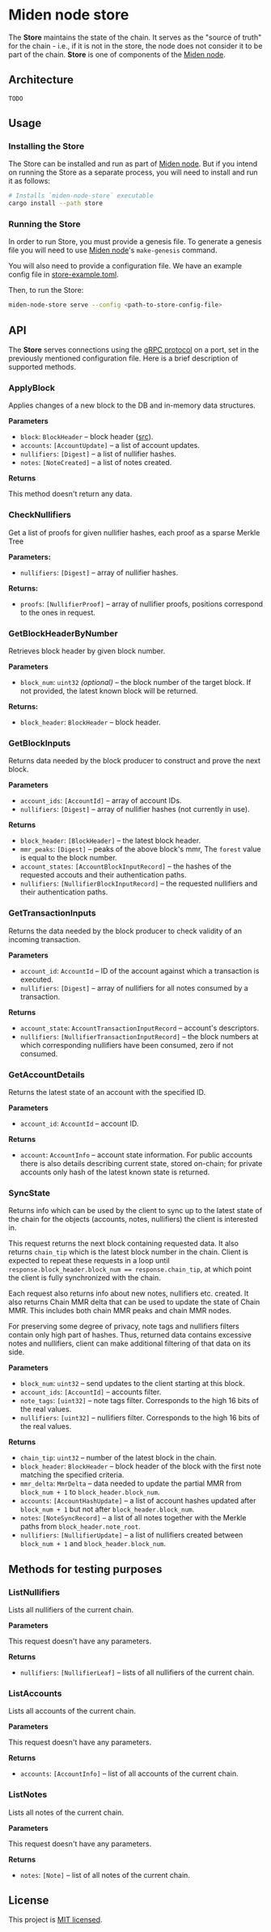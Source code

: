 # Miden node store

The **Store** maintains the state of the chain. It serves as the "source of truth" for the chain - i.e., if it is not in 
the store, the node does not consider it to be part of the chain. 
**Store** is one of components of the [Miden node](..).

## Architecture

`TODO`

## Usage

### Installing the Store

The Store can be installed and run as part of [Miden node](../README.md#installing-the-node).
But if you intend on running the Store as a separate process, you will need to install and run it as follows:

```sh
# Installs `miden-node-store` executable
cargo install --path store
```

### Running the Store

In order to run Store, you must provide a genesis file. To generate a genesis file you will need to use [Miden node](../README.md#generating-the-genesis-file)'s `make-genesis` command. 

You will also need to provide a configuration file. We have an example config file in [store-example.toml](store-example.toml).

Then, to run the Store:

```sh
miden-node-store serve --config <path-to-store-config-file>
```

## API

The **Store** serves connections using the [gRPC protocol](https://grpc.io) on a port, set in the previously mentioned configuration file. 
Here is a brief description of supported methods.

### ApplyBlock

Applies changes of a new block to the DB and in-memory data structures.

**Parameters**

* `block`: `BlockHeader` – block header ([src](../proto/proto/block_header.proto)).
* `accounts`: `[AccountUpdate]` – a list of account updates.
* `nullifiers`: `[Digest]` – a list of nullifier hashes.
* `notes`: `[NoteCreated]` – a list of notes created.

**Returns**

This method doesn't return any data.

### CheckNullifiers

Get a list of proofs for given nullifier hashes, each proof as a sparse Merkle Tree

**Parameters:**

* `nullifiers`: `[Digest]` – array of nullifier hashes.

**Returns:**

* `proofs`: `[NullifierProof]` – array of nullifier proofs, positions correspond to the ones in request.

### GetBlockHeaderByNumber

Retrieves block header by given block number.

**Parameters**

* `block_num`: `uint32` *(optional)* – the block number of the target block. If not provided, the latest known block will be returned.

**Returns:**

* `block_header`: `BlockHeader` – block header.

### GetBlockInputs

Returns data needed by the block producer to construct and prove the next block.

**Parameters**

* `account_ids`: `[AccountId]` – array of account IDs. 
* `nullifiers`: `[Digest]` – array of nullifier hashes (not currently in use).

**Returns**

* `block_header`: `[BlockHeader]` – the latest block header.
* `mmr_peaks`: `[Digest]` – peaks of the above block's mmr, The `forest` value is equal to the block number.
* `account_states`: `[AccountBlockInputRecord]` – the hashes of the requested accouts and their authentication paths.
* `nullifiers`: `[NullifierBlockInputRecord]` – the requested nullifiers and their authentication paths.

### GetTransactionInputs

Returns the data needed by the block producer to check validity of an incoming transaction. 

**Parameters**

* `account_id`: `AccountId` – ID of the account against which a transaction is executed.
* `nullifiers`: `[Digest]` – array of nullifiers for all notes consumed by a transaction.

**Returns**

* `account_state`: `AccountTransactionInputRecord` – account's descriptors. 
* `nullifiers`: `[NullifierTransactionInputRecord]` – the block numbers at which corresponding nullifiers have been consumed, zero if not consumed.

### GetAccountDetails

Returns the latest state of an account with the specified ID.

**Parameters**

* `account_id`: `AccountId` – account ID.

**Returns**

* `account`: `AccountInfo` – account state information. For public accounts there is also details describing current state, stored on-chain; 
for private accounts only hash of the latest known state is returned.

### SyncState

Returns info which can be used by the client to sync up to the latest state of the chain
for the objects (accounts, notes, nullifiers) the client is interested in.

This request returns the next block containing requested data. It also returns `chain_tip` which is the latest block number in the chain.
Client is expected to repeat these requests in a loop until `response.block_header.block_num == response.chain_tip`, at which point the client is fully synchronized with the chain.

Each request also returns info about new notes, nullifiers etc. created. It also returns Chain MMR delta that can be used to update the state of Chain MMR.
This includes both chain MMR peaks and chain MMR nodes.

For preserving some degree of privacy, note tags and nullifiers filters contain only high part of hashes. Thus, returned data
contains excessive notes and nullifiers, client can make additional filtering of that data on its side.

**Parameters**

* `block_num`: `uint32` – send updates to the client starting at this block.
* `account_ids`: `[AccountId]` – accounts filter.
* `note_tags`: `[uint32]` – note tags filter. Corresponds to the high 16 bits of the real values.
* `nullifiers`: `[uint32]` – nullifiers filter. Corresponds to the high 16 bits of the real values.

**Returns**

* `chain_tip`: `uint32` – number of the latest block in the chain.
* `block_header`: `BlockHeader` – block header of the block with the first note matching the specified criteria.
* `mmr_delta`: `MmrDelta` – data needed to update the partial MMR from `block_num + 1` to `block_header.block_num`.
* `accounts`: `[AccountHashUpdate]` – a list of account hashes updated after `block_num + 1` but not after `block_header.block_num`.
* `notes`: `[NoteSyncRecord]` – a list of all notes together with the Merkle paths from `block_header.note_root`.
* `nullifiers`: `[NullifierUpdate]` – a list of nullifiers created between `block_num + 1` and `block_header.block_num`.

## Methods for testing purposes

### ListNullifiers

Lists all nullifiers of the current chain.

**Parameters**

This request doesn't have any parameters.

**Returns**

* `nullifiers`: `[NullifierLeaf]` – lists of all nullifiers of the current chain. 

### ListAccounts

Lists all accounts of the current chain.

**Parameters**

This request doesn't have any parameters.

**Returns**

* `accounts`: `[AccountInfo]` – list of all accounts of the current chain.

### ListNotes

Lists all notes of the current chain.

**Parameters**

This request doesn't have any parameters.

**Returns**

* `notes`: `[Note]` – list of all notes of the current chain.

## License
This project is [MIT licensed](../LICENSE).
